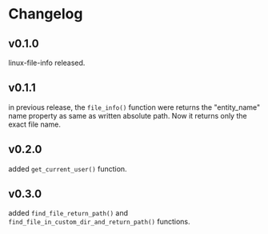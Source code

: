 # Changelog

## v0.1.0

linux-file-info released.

## v0.1.1

in previous release, the `file_info()` function were returns the "entity_name" name property as same as written absolute path. Now it returns only the exact file name.

## v0.2.0

added `get_current_user()` function.

## v0.3.0

added `find_file_return_path()` and `find_file_in_custom_dir_and_return_path()` functions.
